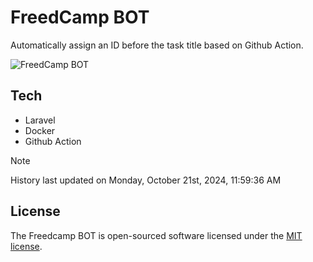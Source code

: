 # FreedCamp BOT

Automatically assign an ID before the task title based on Github Action.

![FreedCamp BOT](https://repository-images.githubusercontent.com/737932867/7d34798b-2680-471c-b089-a78a718d3d6a)

## Tech

- Laravel
- Docker
- Github Action

> [!NOTE]  
> History last updated on Monday, October 21st, 2024, 11:59:36 AM

## License

The Freedcamp BOT is open-sourced software licensed under the [MIT license](https://opensource.org/licenses/MIT).
